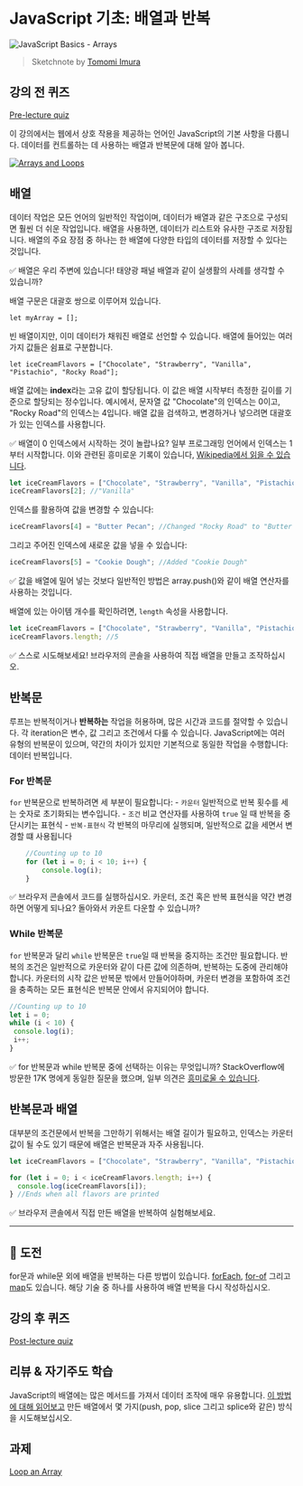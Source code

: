 # JavaScript 기초: 배열과 반복

![JavaScript Basics - Arrays](images/webdev101-js-arrays.png)
> Sketchnote by [Tomomi Imura](https://twitter.com/girlie_mac)

## 강의 전 퀴즈
[Pre-lecture quiz](.github/pre-lecture-quiz.md)

이 강의에서는 웹에서 상호 작용을 제공하는 언어인 JavaScript의 기본 사항을 다룹니다. 데이터를 컨트롤하는 데 사용하는 배열과 반복문에 대해 알아 봅니다.

[![Arrays and Loops](https://img.youtube.com/vi/Q_CRM2lXXBg/0.jpg)](https://youtube.com/watch?v=Q_CRM2lXXBg "Arrays and Loops")

## 배열

데이터 작업은 모든 언어의 일반적인 작업이며, 데이터가 배열과 같은 구조으로 구성되면 훨씬 더 쉬운 작업입니다. 배열을 사용하면, 데이터가 리스트와 유사한 구조로 저장됩니다. 배열의 주요 장점 중 하나는 한 배열에 다양한 타입의 데이터를 저장할 수 있다는 것입니다.

✅ 배열은 우리 주변에 있습니다! 태양광 패널 배열과 같이 실생활의 사례를 생각할 수 있습니까?

배열 구문은 대괄호 쌍으로 이루어져 있습니다.

`let myArray = [];`

빈 배열이지만, 이미 데이터가 채워진 배열로 선언할 수 있습니다. 배열에 들어있는 여러가지 값들은 쉼표로 구분합니다.

`let iceCreamFlavors = ["Chocolate", "Strawberry", "Vanilla", "Pistachio", "Rocky Road"];`

배열 값에는 **index**라는 고유 값이 할당됩니다. 이 값은 배열 시작부터 측정한 길이를 기준으로 할당되는 정수입니다. 예시에서, 문자열 값 "Chocolate"의 인덱스는 0이고, "Rocky Road"의 인덱스는 4입니다. 배열 값을 검색하고, 변경하거나 넣으려면 대괄호가 있는 인덱스를 사용합니다.

✅ 배열이 0 인덱스에서 시작하는 것이 놀랍나요? 일부 프로그래밍 언어에서 인덱스는 1부터 시작합니다. 이와 관련된 흥미로운 기록이 있습니다, [Wikipedia에서 읽을 수 있습니다](https://en.wikipedia.org/wiki/Zero-based_numbering).

```javascript
let iceCreamFlavors = ["Chocolate", "Strawberry", "Vanilla", "Pistachio", "Rocky Road"];
iceCreamFlavors[2]; //"Vanilla"
```

인덱스를 활용하여 값을 변경할 수 있습니다:

```javascript
iceCreamFlavors[4] = "Butter Pecan"; //Changed "Rocky Road" to "Butter Pecan"
```

그리고 주어진 인덱스에 새로운 값을 넣을 수 있습니다:

```javascript
iceCreamFlavors[5] = "Cookie Dough"; //Added "Cookie Dough"
```

✅ 값을 배열에 밀어 넣는 것보다 일반적인 방법은 array.push()와 같이 배열 연산자를 사용하는 것입니다.

배열에 있는 아이템 개수를 확인하려면, `length` 속성을 사용합니다.

```javascript
let iceCreamFlavors = ["Chocolate", "Strawberry", "Vanilla", "Pistachio", "Rocky Road"];
iceCreamFlavors.length; //5
```

✅ 스스로 시도해보세요! 브라우저의 콘솔을 사용하여 직접 배열을 만들고 조작하십시오.

## 반복문

루프는 반복적이거나 **반복하는** 작업을 허용하며, 많은 시간과 코드를 절약할 수 있습니다. 각 iteration은 변수, 값 그리고 조건에서 다룰 수 있습니다. JavaScript에는 여러 유형의 반복문이 있으며, 약간의 차이가 있지만 기본적으로 동일한 작업을 수행합니다: 데이터 반복입니다.

### For 반복문

`for` 반복문으로 반복하려면 세 부분이 필요합니다:
    - `카운터` 일반적으로 반복 횟수를 세는 숫자로 초기화되는 변수입니다.
    - `조건` 비교 연산자를 사용하여 `true` 일 때 반복을 중단시키는 표현식
    - `반복-표현식` 각 반복의 마무리에 실행되며, 일반적으로 값을 세면서 변경할 떄 사용됩니다
  
```javascript
    //Counting up to 10
    for (let i = 0; i < 10; i++) {
        console.log(i);
    }
```

✅ 브라우저 콘솔에서 코드를 실행하십시오. 카운터, 조건 혹은 반복 표현식을 약간 변경하면 어떻게 되나요? 돌아와서 카운트 다운할 수 있습니까?

### While 반복문

`for` 반복문과 달리 `while` 반복문은 `true`일 때 반복을 중지하는 조건만 필요합니다. 반복의 조건은 일반적으로 카운터와 같이 다른 값에 의존하며, 반복하는 도중에 관리해야 합니다. 카운터의 시작 값은 반복문 밖에서 만들어야하며, 카운터 변경을 포함하여 조건을 충족하는 모든 표현식은 반복문 안에서 유지되어야 합니다.

```javascript
//Counting up to 10
let i = 0;
while (i < 10) {
 console.log(i);
 i++;
}
```

✅ for 반복문과 while 반복문 중에 선택하는 이유는 무엇입니까? StackOverflow에 방문한 17K 명에게 동일한 질문을 했으며, 일부 의견은 [흥미로울 수 있습니다](https://stackoverflow.com/questions/39969145/while-loops-vs-for-loops-in-javascript).

## 반복문과 배열

대부분의 조건문에서 반복을 그만하기 위해서는 배열 길이가 필요하고, 인덱스는 카운터 값이 될 수도 있기 때문에 배열은 반복문과 자주 사용됩니다.

```javascript
let iceCreamFlavors = ["Chocolate", "Strawberry", "Vanilla", "Pistachio", "Rocky Road"];

for (let i = 0; i < iceCreamFlavors.length; i++) {
  console.log(iceCreamFlavors[i]);
} //Ends when all flavors are printed
```

✅ 브라우저 콘솔에서 직접 만든 배열을 반복하여 실험해보세요.

---

## 🚀 도전

for문과 while문 외에 배열을 반복하는 다른 방법이 있습니다. [forEach](https://developer.mozilla.org/en-US/docs/Web/JavaScript/Reference/Global_Objects/Array/forEach), [for-of](https://developer.mozilla.org/en-US/docs/Web/JavaScript/Reference/Statements/for...of) 그리고 [map](https://developer.mozilla.org/en-US/docs/Web/JavaScript/Reference/Global_Objects/Array/map)도 있습니다. 해당 기술 중 하나를 사용하여 배열 반복을 다시 작성하십시오.

## 강의 후 퀴즈
[Post-lecture quiz](.github/post-lecture-quiz.md)


## 리뷰 & 자기주도 학습

JavaScript의 배열에는 많은 메서드를 가져서 데이터 조작에 매우 유용합니다. [이 방법에 대해 읽어보고](https://developer.mozilla.org/en-US/docs/Web/JavaScript/Reference/Global_Objects/Array) 만든 배열에서 몇 가지(push, pop, slice 그리고 splice와 같은) 방식을 시도해보십시오.

## 과제

[Loop an Array](assignment.md)
